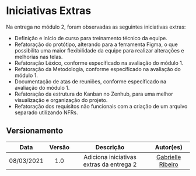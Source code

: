 # Iniciativas Extras

Na entrega no módulo 2, foram observadas as seguintes iniciativas extras:

 - Definição e início de curso para treinamento técnico da equipe.
 - Refatoração do protótipo, alterando para a ferramenta Figma, o que possibilita uma maior flexibilidade da equipe para realizar alterações e melhorias nas telas. 
 - Refatoração Léxico, conforme específicado na avaliação do módulo 1. 
 - Refatoração da Metodologia, conforme específicado na avaliação do módulo 1.
 - Documentação de atas de reuniões, conforme específicado na avaliação do módulo 1.
 - Refatoração da estrutura do Kanban no Zenhub, para uma melhor visualização e organização do projeto.
 - Refatoração dos requisitos não funcionais com a criação de um arquivo separado utilizando NFRs.
    
## Versionamento
| Data | Versão | Descrição | Autor(es) |
|:----:|:------:|:---------:|:---------:|
|08/03/2021|1.0| Adiciona iniciativas extras da entrega 2 | [Gabrielle Ribeiro](https://github.com/Gabrielle-Ribeiro) |
